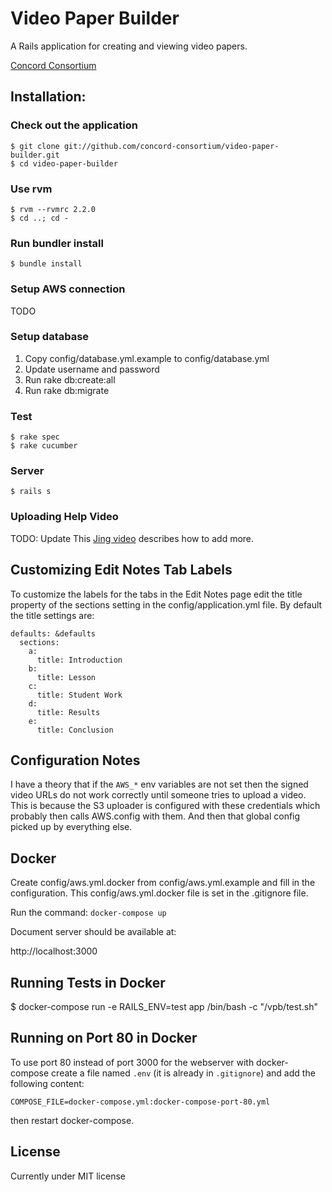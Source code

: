 Video Paper Builder
===================

A Rails application for creating and viewing video papers.

[Concord Consortium](http://www.concord.org)

Installation:
-------------

### Check out the application

    $ git clone git://github.com/concord-consortium/video-paper-builder.git
    $ cd video-paper-builder

### Use rvm

    $ rvm --rvmrc 2.2.0
    $ cd ..; cd -

### Run bundler install

    $ bundle install

### Setup AWS connection

TODO

### Setup database

1. Copy config/database.yml.example to config/database.yml
2. Update username and password
3. Run rake db:create:all
4. Run rake db:migrate

### Test

    $ rake spec
    $ rake cucumber

### Server

    $ rails s

### Uploading Help Video

TODO: Update
This [Jing video](http://screencast.com/t/lxUHFk3a) describes how to add more.

## Customizing Edit Notes Tab Labels

To customize the labels for the tabs in the Edit Notes page edit the title property of the
sections setting in the config/application.yml file.  By default the title settings are:

    defaults: &defaults
      sections:
        a:
          title: Introduction
        b:
          title: Lesson
        c:
          title: Student Work
        d:
          title: Results
        e:
          title: Conclusion

Configuration Notes
-------------------

I have a theory that if the `AWS_*` env variables are not set then the signed video URLs do not work correctly until someone tries to upload a video. This is because the S3 uploader is configured with these credentials which probably then calls AWS.config with them. And then that global config picked up by everything else.

Docker
------

Create config/aws.yml.docker from config/aws.yml.example and fill in the configuration.  This config/aws.yml.docker file is set in the .gitignore file.

Run the command: `docker-compose up`

Document server should be available at:

http://localhost:3000


Running Tests in Docker
-----------------------

$ docker-compose run -e RAILS_ENV=test app /bin/bash -c "/vpb/test.sh"

Running on Port 80 in Docker
----------------------------

To use port 80 instead of port 3000 for the webserver with docker-compose create a file named `.env` (it is already in `.gitignore`) and add the following content:

```
COMPOSE_FILE=docker-compose.yml:docker-compose-port-80.yml
```

then restart docker-compose.

License
-------

Currently under MIT license
